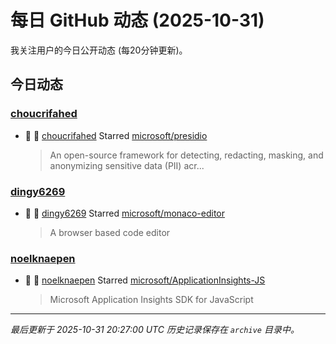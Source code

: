 # 每日 GitHub 动态 (2025-10-31)

我关注用户的今日公开动态 (每20分钟更新)。

## 今日动态

### [choucrifahed](https://github.com/choucrifahed)
- 🌟 👤 [choucrifahed](https://github.com/choucrifahed) Starred [microsoft/presidio](https://github.com/microsoft/presidio)
  > An open-source framework for detecting, redacting, masking, and anonymizing sensitive data (PII) acr...

### [dingy6269](https://github.com/dingy6269)
- 🌟 👤 [dingy6269](https://github.com/dingy6269) Starred [microsoft/monaco-editor](https://github.com/microsoft/monaco-editor)
  > A browser based code editor

### [noelknaepen](https://github.com/noelknaepen)
- 🌟 👤 [noelknaepen](https://github.com/noelknaepen) Starred [microsoft/ApplicationInsights-JS](https://github.com/microsoft/ApplicationInsights-JS)
  > Microsoft Application Insights SDK for JavaScript


---
*最后更新于 2025-10-31 20:27:00 UTC*
*历史记录保存在 `archive` 目录中。*
